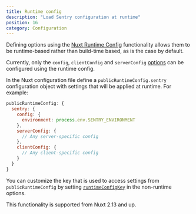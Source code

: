 ```yaml
---
title: Runtime config
description: "Load Sentry configuration at runtime"
position: 16
category: Configuration
---
```


Defining options using the [Nuxt Runtime Config](https://nuxtjs.org/docs/2.x/configuration-glossary/configuration-runtime-config/) functionality allows them to be runtime-based rather than build-time based, as is the case by default.

Currently, only the `config`, `clientConfig` and `serverConfig` [options](/configuration/options) can be configured using the runtime config.

In the Nuxt configuration file define a `publicRuntimeConfig.sentry` configuration object with settings that will be applied at runtime. For example:

```js [nuxt.config.js]
publicRuntimeConfig: {
  sentry: {
    config: {
      environment: process.env.SENTRY_ENVIRONMENT
    },
    serverConfig: {
      // Any server-specific config
    },
    clientConfig: {
      // Any client-specific config
    }
  }
}
```

You can customize the key that is used to access settings from `publicRuntimeConfig` by setting [`runtimeConfigKey`](/configuration/options#runtimeconfigkey) in the non-runtime options.

This functionality is supported from Nuxt 2.13 and up.

